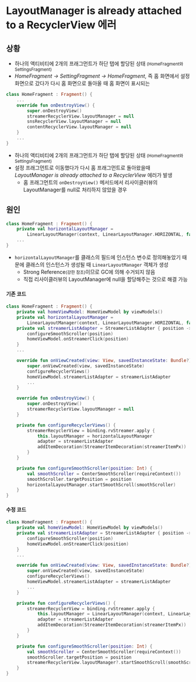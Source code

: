 # LayoutManager is already attached to a RecyclerView 에러

## 상황

- 하나의 액티비티에 2개의 프래그먼트가 하단 탭에 할당된 상태 <small>(HomeFragment와 SettingsFragment)</small>
- *HomeFragment → SettingFragment → HomeFragment*, 즉 홈 화면에서 설정 화면으로 갔다가 다시 홈 화면으로 돌아올 때 홈 화면이 표시되는

```kotlin
class HomeFragment : Fragment() {
    ...
    override fun onDestroyView() {
        super.onDestroyView()
        streamerRecyclerView.layoutManager = null
        snsRecyclerView.layoutManager = null
        contentRecyclerView.layoutManager = null
    }
    ...
}
```

- 하나의 액티비티에 2개의 프래그먼트가 하단 탭에 할당된 상태 <small>(HomeFragment와 SettingsFragment)</small>
- 설정 프래그먼트로 이동했다가 다시 홈 프래그먼트로 돌아왔을때 *LayoutManager is already attached to a RecyclerView* 에러가 발생
  - 홈 프래그먼트의 `onDestroyView()` 메서드에서 리사이클러뷰의 LayoutManager를 null로 처리하지 않았을 경우

## 원인

```kotlin
class HomeFragment : Fragment() {
    private val horizontalLayoutManager =
        LinearLayoutManager(context, LinearLayoutManager.HORIZONTAL, false)
    ...
}
```

- `horizontalLayoutManager`를 클래스의 필드에 인스턴스 변수로 정의해놓았기 때문에 클래스의 인스턴스가 생성될 때 `LinearLayoutManager` 객체가 생성
  - Strong Reference<small>(강한 참조)</small>이므로 GC에 의해 수거되지 않음
  - 직접 리사이클러뷰의 LayoutManager에 null을 할당해주는 것으로 해결 가능

#### 기존 코드

```kotlin
class HomeFragment : Fragment() {
    private val homeViewModel: HomeViewModel by viewModels()
    private val horizontalLayoutManager = 
        LinearLayoutManager(context, LinearLayoutManager.HORIZONTAL, false)
    private val streamerListAdapter = StreamerListAdapter { position ->
        configureSmoothScroller(position)
        homeViewModel.onStreamerClick(position)
    }
    ...

    override fun onViewCreated(view: View, savedInstanceState: Bundle?) {
        super.onViewCreated(view, savedInstanceState)
        configureRecyclerViews()
        homeViewModel.streamerListAdapter = streamerListAdapter
        ...
    }

    override fun onDestroyView() {
        super.onDestroyView()
        streamerRecyclerView.layoutManager = null
    }

    private fun configureRecyclerViews() {
        streamerRecyclerView = binding.rvStreamer.apply {
            this.layoutManager = horizontalLayoutManager
            adapter = streamerListAdapter
            addItemDecoration(StreamerItemDecoration(streamerItemPx))
        }
    }    

    private fun configureSmoothScroller(position: Int) {
        val smoothScroller = CenterSmoothScroller(requireContext())
        smoothScroller.targetPosition = position
        horizontalLayoutManager.startSmoothScroll(smoothScroller)
    }
}
```

#### 수정 코드

```kotlin
class HomeFragment : Fragment() {
    private val homeViewModel: HomeViewModel by viewModels()
    private val streamerListAdapter = StreamerListAdapter { position ->
        configureSmoothScroller(position)
        homeViewModel.onStreamerClick(position)
    }
    ...

    override fun onViewCreated(view: View, savedInstanceState: Bundle?) {
        super.onViewCreated(view, savedInstanceState)
        configureRecyclerViews()
        homeViewModel.streamerListAdapter = streamerListAdapter
        ...
    }

    private fun configureRecyclerViews() {
        streamerRecyclerView = binding.rvStreamer.apply {
            this.layoutManager = LinearLayoutManager(context, LinearLayoutManager.HORIZONTAL, false)
            adapter = streamerListAdapter
            addItemDecoration(StreamerItemDecoration(streamerItemPx))
        }
    }    

    private fun configureSmoothScroller(position: Int) {
        val smoothScroller = CenterSmoothScroller(requireContext())
        smoothScroller.targetPosition = position
        streamerRecyclerView.layoutManager?.startSmoothScroll(smoothScroller)
    }
}
```
